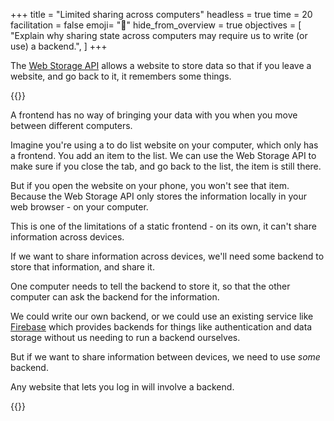 +++
title = "Limited sharing across computers"
headless = true
time = 20
facilitation = false
emoji= "📖"
hide_from_overview = true
objectives = [
    "Explain why sharing state across computers may require us to write (or use) a backend.",
]
+++

The [Web Storage API](https://developer.mozilla.org/en-US/docs/Web/API/Web_Storage_API) allows a website to store data so that if you leave a website, and go back to it, it remembers some things.

{{<multiple-choice
   question="Where does the Web Storage API store data?"
   answers="Locally in the web browser on the computer you're using. | On the website you're using, no matter what computer you're using. | It's synchronised with your email, so as long as you're logged in you can access it."
   feedback="Right - Web Storage APIs just store information on your computer. | No - Check again. | No - Web Storage doesn't know anything about your email."
   correct="0" >}}

A frontend has no way of bringing your data with you when you move between different computers.

Imagine you're using a to do list website on your computer, which only has a frontend. You add an item to the list. We can use the Web Storage API to make sure if you close the tab, and go back to the list, the item is still there.

But if you open the website on your phone, you won't see that item. Because the Web Storage API only stores the information locally in your web browser - on your computer.

This is one of the limitations of a static frontend - on its own, it can't share information across devices.

If we want to share information across devices, we'll need some backend to store that information, and share it.

One computer needs to tell the backend to store it, so that the other computer can ask the backend for the information.

We could write our own backend, or we could use an existing service like [Firebase](https://firebase.google.com/) which provides backends for things like authentication and data storage without us needing to run a backend ourselves.

But if we want to share information between devices, we need to use _some_ backend.

Any website that lets you log in will involve a backend.

{{<multiple-choice
   question="If I'm using a website, and want to send a link to the page I'm viewing to a friend, does the website need a backend?"
   answers="Yes - to be able to share the information between computers, it needs a backend. | No - a link will always work and show the same content. | It depends - on some websites links can work without a backend, but others need a backend."
   feedback="Not always - if the website is just static, a link should work fine. | Sometimes! But only if the content it always the same for all users and a user can't change it. | Yes! Some websites are always the same for everyone, and links just work. Other websites, where users can change things (e.g. our to do list example), need some way of storing what things have changed, and this is normally a backend.<br /><br />Hint: If 'it depends' is a possible answer, it's _almost_ always the correct one!"
   correct="2" >}}
